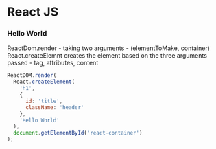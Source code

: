 # React JS

### Hello World

ReactDom.render - taking two arguments - (elementToMake, container)
React.createElemnt creates the element based on the three arguments passed - tag, attributes, content


```javascript
ReactDOM.render(
  React.createElement(
    'h1',
    {
      id: 'title',
      className: 'header'
    },
    'Hello World'
  ),
  document.getElementById('react-container')
);
```
